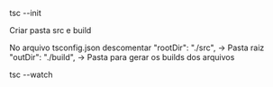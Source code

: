 <!-- Iniciando TypeScript -->
tsc --init

<!-- Configurando pastas -->
Criar pasta src e build

No arquivo tsconfig.json descomentar 
"rootDir": "./src",     -> Pasta raiz
"outDir": "./build",    -> Pasta para gerar os builds dos arquivos

<!-- Fica verificando alguma alteração no arquivo e realiza o build -->
tsc --watch

